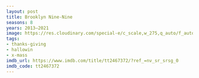 ```yaml
---
layout: post
title: Brooklyn Nine-Nine
seasons: 8
years: 2013–2021
image: https://res.cloudinary.com/special-e/c_scale,w_275,q_auto/f_auto/Series%20posters/Brooklyn_Nine-Nine.png
tags:
- thanks-giving
- hallowin
- x-mass
imdb_url: https://www.imdb.com/title/tt2467372/?ref_=nv_sr_srsg_0
imdb_code: tt2467372
---
```

